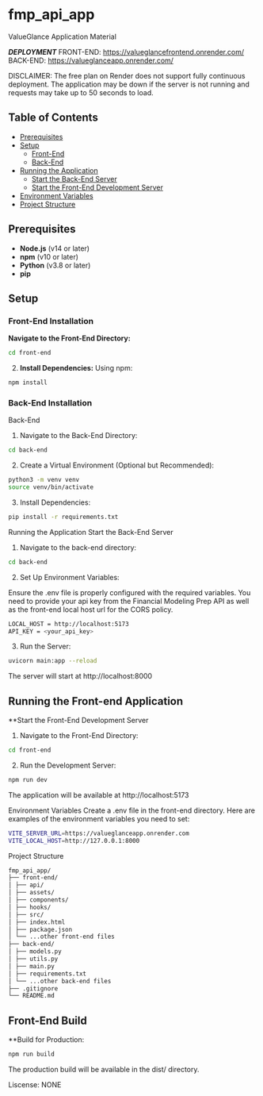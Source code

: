 # fmp_api_app

ValueGlance Application Material

**_DEPLOYMENT_**
FRONT-END: https://valueglancefrontend.onrender.com/
BACK-END: https://valueglanceapp.onrender.com/

DISCLAIMER: The free plan on Render does not support fully continuous deployment. The application may be down if the server is not running and requests may take up to 50 seconds to load.

## Table of Contents

- [Prerequisites](#prerequisites)
- [Setup](#setup)
  - [Front-End](#front-end)
  - [Back-End](#back-end)
- [Running the Application](#running-the-application)
  - [Start the Back-End Server](#start-the-back-end-server)
  - [Start the Front-End Development Server](#start-the-front-end-development-server)
- [Environment Variables](#environment-variables)
- [Project Structure](#project-structure)

## Prerequisites

- **Node.js** (v14 or later)
- **npm** (v10 or later)
- **Python** (v3.8 or later)
- **pip**

## Setup

### Front-End Installation

**Navigate to the Front-End Directory:**

```bash
cd front-end
```

2. **Install Dependencies:**
   Using npm:

```bash
npm install
```

### Back-End Installation

Back-End

1. Navigate to the Back-End Directory:

```bash
cd back-end
```

2. Create a Virtual Environment (Optional but Recommended):

```bash
python3 -m venv venv
source venv/bin/activate
```

3. Install Dependencies:

```bash
pip install -r requirements.txt
```

Running the Application
Start the Back-End Server

1. Navigate to the back-end directory:

```bash
cd back-end
```

2. Set Up Environment Variables:

Ensure the .env file is properly configured with the required variables. You need to provide your api key from the Financial Modeling Prep API as well as the front-end local host url for the CORS policy.

```bash
LOCAL_HOST = http://localhost:5173
API_KEY = <your_api_key>
```

3. Run the Server:

```bash
uvicorn main:app --reload
```

The server will start at http://localhost:8000

## Running the Front-end Application

\*\*Start the Front-End Development Server

1. Navigate to the Front-End Directory:

```bash
cd front-end
```

2. Run the Development Server:

```bash
npm run dev
```

The application will be available at http://localhost:5173

Environment Variables
Create a .env file in the front-end directory. Here are examples of the environment variables you need to set:

```bash
VITE_SERVER_URL=https://valueglanceapp.onrender.com
VITE_LOCAL_HOST=http://127.0.0.1:8000
```

Project Structure

```bash
fmp_api_app/
├── front-end/
│ ├── api/
│ ├── assets/
│ ├── components/
│ ├── hooks/
│ ├── src/
│ ├── index.html
│ ├── package.json
│ └── ...other front-end files
├── back-end/
│ ├── models.py
│ ├── utils.py
│ ├── main.py
│ ├── requirements.txt
│ └── ...other back-end files
├── .gitignore
└── README.md
```

## Front-End Build

\*\*Build for Production:

```bash
npm run build
```

The production build will be available in the dist/ directory.

Liscense: NONE
